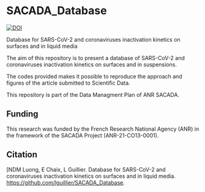 # SACADA_Database
[![DOI](https://zenodo.org/badge/490197557.svg)](https://zenodo.org/badge/latestdoi/490197557) 

Database for SARS-CoV-2 and coronaviruses inactivation kinetics on surfaces and in liquid media

The aim of this repository is to present a database of SARS-CoV-2 and coronaviruses inactivation kinetics on surfaces and in suspensions.

The codes provided makes it possible to reproduce the approach and figures of the article submitted to Scientific Data.

This repository is part of the Data Managment Plan of ANR SACADA.

## Funding
This research was funded by the French Research National Agency (ANR) in the framework of the SACADA Project (ANR-21-CO13-0001).  

## Citation

[NDM Luong, E Chaix, L Guillier. Database for SARS-CoV-2 and coronaviruses inactivation kinetics on surfaces and in liquid media. https://github.com/lguillier/SACADA_Database. 	


